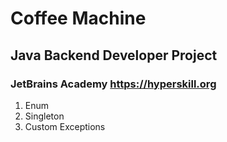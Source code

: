 # Coffee Machine
## Java Backend Developer Project
### JetBrains Academy https://hyperskill.org

1. Enum
2. Singleton
3. Custom Exceptions